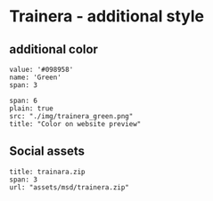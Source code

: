 # Trainera - additional style

## additional color

```color
value: '#098958'
name: 'Green'
span: 3
```

```image
span: 6
plain: true
src: "./img/trainera_green.png"
title: "Color on website preview"
```

## Social assets


```download
title: trainara.zip
span: 3
url: "assets/msd/trainera.zip"
```

